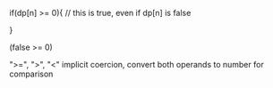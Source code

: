 if(dp[n] >= 0){ // this is true, even if dp[n] is false

}

(false >= 0)
 
">=", ">", "<" 
implicit coercion, convert both operands to number for comparison
